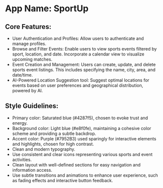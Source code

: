 # **App Name**: SportUp

## Core Features:

- User Authentication and Profiles: Allow users to authenticate and manage profiles.
- Browse and Filter Events: Enable users to view sports events filtered by sport, location, and date. Incorporate a calendar view to visualize upcoming matches.
- Event Creation and Management: Users can create, update, and delete sports event listings. This includes specifying the name, city, area, and date/time.
- AI-Powered Location Suggestion tool: Suggest optimal locations for events based on user preferences and geographical distribution, powered by AI.

## Style Guidelines:

- Primary color: Saturated blue (#4287f5), chosen to evoke trust and energy.
- Background color: Light blue (#e8f0fe), maintaining a cohesive color scheme and providing a subtle backdrop.
- Accent color: Purple (#7952B3) used sparingly for interactive elements and highlights, chosen for high contrast.
- Clean and modern typography.
- Use consistent and clear icons representing various sports and event activities.
- Clean layout with well-defined sections for easy navigation and information access.
- Use subtle transitions and animations to enhance user experience, such as fading effects and interactive button feedback.